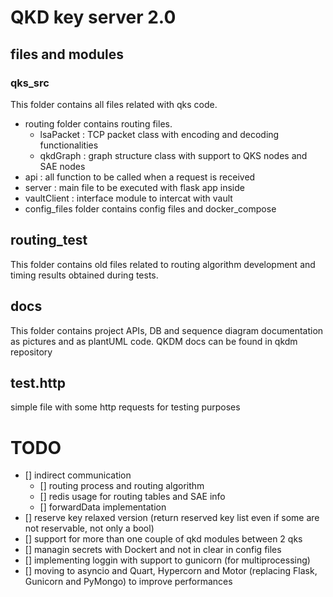 # QKD key server 2.0

## files and modules 
### qks_src 
This folder contains all files related with qks code. 
- routing folder contains routing files. 
    - lsaPacket : TCP packet class with encoding and decoding functionalities 
    - qkdGraph : graph structure class with support to QKS nodes and SAE nodes
- api : all function to be called when a request is received 
- server : main file to be executed with flask app inside
- vaultClient : interface module to intercat with vault 
- config_files folder contains config files and docker_compose 

## routing_test 
This folder contains old files related to routing algorithm development and timing results obtained during tests. 

## docs
This folder contains project APIs, DB and sequence diagram documentation as pictures and as plantUML code. 
QKDM docs can be found in qkdm repository 

## test.http 
simple file with some http requests for testing purposes 

# TODO 
* [] indirect communication 
    * [] routing process and routing algorithm 
    * [] redis usage for routing tables and SAE info
    * [] forwardData implementation 
* [] reserve key relaxed version (return reserved key list even if some are not reservable, not only a bool)
* [] support for more than one couple of qkd modules between 2 qks 
* [] managin secrets with Dockert and not in clear in config files 
* [] implementing loggin with support to gunicorn (for multiprocessing) 
* [] moving to asyncio and Quart, Hypercorn and Motor (replacing Flask, Gunicorn and PyMongo) to improve performances

